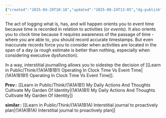 ```yaml
---
{"created":"2025-04-29T10:18","updated":"2025-08-24T13:05","dg-publish":true,"dg-path":"Think/(1A1A1B1B) Interstitial Journaling Orients You To Both Event & Clock Time.md","permalink":"/think/1-a1-a1-b1-b-interstitial-journaling-orients-you-to-both-event-and-clock-time/","dgPassFrontmatter":true,"noteIcon":"1"}
---
```


The act of logging what is, has, and will happen orients you to event time because time is recorded in relation to activities (or _events_). It also orients you to clock time because it requires awareness of the passage of time - where you are able to, you should record accurate timestamps. But even inaccurate records force you to consider when activities are located in the span of a day (a rough estimate is better than nothing, especially when considering executive dysfunction). 

In a way, interstitial journalling allows you to sidestep the decision of [[Learn in Public/Think/(1A1A1B1B1) Operating In Clock Time Vs Event Time\|(1A1A1B1B1) Operating In Clock Time Vs Event Time]]. 

**Prev**:: [[Learn in Public/Think/(1A1A1B1) My Daily Actions And Thoughts Cultivate My Garden Of Identity\|(1A1A1B1) My Daily Actions And Thoughts Cultivate My Garden Of Identity]]

**similar**:: [[Learn in Public/Think/(1A1A1B1A) Interstitial journal to proactively plan\|(1A1A1B1A) Interstitial journal to proactively plan]]